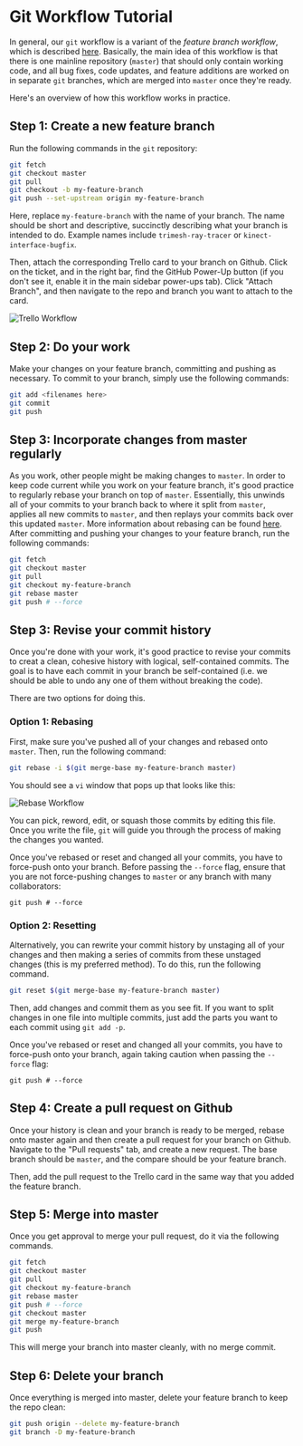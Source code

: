# Git Workflow Tutorial

In general, our `git` workflow is a variant of the _feature branch workflow_, which is described [here](https://www.atlassian.com/git/tutorials/comparing-workflows#feature-branch-workflow).
Basically, the main idea of this workflow is that there is one mainline repository (`master`) that should only contain working code, and all bug fixes, code updates, and feature additions are worked on in separate `git` branches, which are merged into `master` once they're ready.

Here's an overview of how this workflow works in practice.

## Step 1: Create a new feature branch

Run the following commands in the `git` repository:

```bash
git fetch
git checkout master
git pull
git checkout -b my-feature-branch
git push --set-upstream origin my-feature-branch
```

Here, replace `my-feature-branch` with the name of your branch.
The name should be short and descriptive, succinctly describing what your branch is intended to do.
Example names include `trimesh-ray-tracer` or `kinect-interface-bugfix`.

Then, attach the corresponding Trello card to your branch on Github.
Click on the ticket, and in the right bar, find the GitHub Power-Up button (if you don't see it, enable it in the main sidebar power-ups tab).
Click "Attach Branch", and then navigate to the repo and branch you want to attach to the card.

![Trello Workflow](https://github.com/BerkeleyAutomation/manuals/raw/master/images/git_workflow/trello.png)

## Step 2: Do your work

Make your changes on your feature branch, committing and pushing as necessary.
To commit to your branch, simply use the following commands:

```bash
git add <filenames here>
git commit
git push
```

## Step 3: Incorporate changes from master regularly

As you work, other people might be making changes to `master`.
In order to keep code current while you work on your feature branch, it's good practice to regularly rebase your branch on top of `master`.
Essentially, this unwinds all of your commits to your branch back to where it split from `master`, applies all new commits to `master`, and then replays your commits back over this updated `master`.
More information about rebasing can be found [here](https://www.atlassian.com/git/tutorials/merging-vs-rebasing).
After committing and pushing your changes to your feature branch, run the following commands:

```bash
git fetch
git checkout master
git pull
git checkout my-feature-branch
git rebase master
git push # --force
```

## Step 3: Revise your commit history

Once you're done with your work, it's good practice to revise your commits to creat a clean, cohesive history with logical, self-contained commits.
The goal is to have each commit in your branch be self-contained (i.e. we should be able to undo any one of them without breaking the code).

There are two options for doing this.

### Option 1: Rebasing

First, make sure you've pushed all of your changes and rebased onto `master`.
Then, run the following command:

```bash
git rebase -i $(git merge-base my-feature-branch master)
```

You should see a `vi` window that pops up that looks like this:

![Rebase Workflow](https://github.com/BerkeleyAutomation/manuals/raw/master/images/git_workflow/rebase.png)

You can pick, reword, edit, or squash those commits by editing this file.
Once you write the file, `git` will guide you through the process of making the changes you wanted.

Once you've rebased or reset and changed all your commits, you have to force-push onto your branch. Before passing the `--force` flag, ensure that you are not force-pushing changes to `master` or any branch with many collaborators:

```
git push # --force
```

### Option 2: Resetting

Alternatively, you can rewrite your commit history by unstaging all of your changes and then making a series of commits from these unstaged changes (this is my preferred method).
To do this, run the following command.

```bash
git reset $(git merge-base my-feature-branch master)
```

Then, add changes and commit them as you see fit.
If you want to split changes in one file into multiple commits, just add the parts you want to each commit using `git add -p`.

Once you've rebased or reset and changed all your commits, you have to force-push onto your branch, again taking caution when passing the `--force` flag:

```
git push # --force
```

## Step 4: Create a pull request on Github

Once your history is clean and your branch is ready to be merged, rebase onto master again and then create a pull request for your branch on Github.
Navigate to the "Pull requests" tab, and create a new request. The base branch should be `master`, and the compare should be your feature branch.

Then, add the pull request to the Trello card in the same way that you added the feature branch.

## Step 5: Merge into master

Once you get approval to merge your pull request, do it via the following commands.

```bash
git fetch
git checkout master
git pull
git checkout my-feature-branch
git rebase master
git push # --force
git checkout master
git merge my-feature-branch
git push
```

This will merge your branch into master cleanly, with no merge commit.

## Step 6: Delete your branch

Once everything is merged into master, delete your feature branch to keep the repo clean:

```bash
git push origin --delete my-feature-branch
git branch -D my-feature-branch
```

